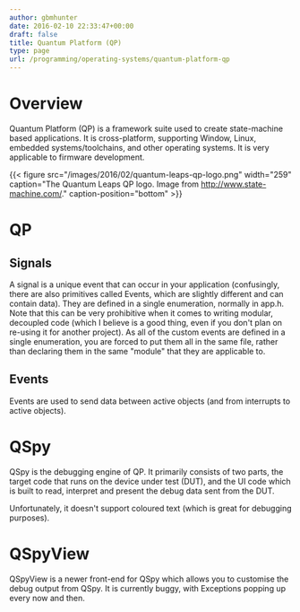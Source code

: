 ```yaml
---
author: gbmhunter
date: 2016-02-10 22:33:47+00:00
draft: false
title: Quantum Platform (QP)
type: page
url: /programming/operating-systems/quantum-platform-qp
---
```


# Overview

Quantum Platform (QP) is a framework suite used to create state-machine based applications. It is cross-platform, supporting Window, Linux, embedded systems/toolchains, and other operating systems. It is very applicable to firmware development.

{{< figure src="/images/2016/02/quantum-leaps-qp-logo.png" width="259" caption="The Quantum Leaps QP logo. Image from http://www.state-machine.com/." caption-position="bottom" >}}

# QP

## Signals

A signal is a unique event that can occur in your application (confusingly, there are also primitives called Events, which are slightly different and can contain data). They are defined in a single enumeration, normally in app.h. Note that this can be very prohibitive when it comes to writing modular, decoupled code (which I believe is a good thing, even if you don't plan on re-using it for another project). As all of the custom events are defined in a single enumeration, you are forced to put them all in the same file, rather than declaring them in the same "module" that they are applicable to.

## Events

Events are used to send data between active objects (and from interrupts to active objects).

# QSpy

QSpy is the debugging engine of QP. It primarily consists of two parts, the target code that runs on the device under test (DUT), and the UI code which is built to read, interpret and present the debug data sent from the DUT.

Unfortunately, it doesn't support coloured text (which is great for debugging purposes). 

# QSpyView

QSpyView is a newer front-end for QSpy which allows you to customise the debug output from QSpy. It is currently buggy, with Exceptions popping up every now and then.
